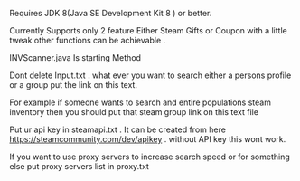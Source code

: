 Requires JDK 8(Java SE Development Kit 8 ) or better. 

Currently Supports only 2 feature Either Steam Gifts or Coupon with a little tweak other functions can be achievable . 

INVScanner.java Is starting Method 

Dont delete Input.txt . what ever you want to search either a persons profile or a group put the link on this text. 

For example if someone wants to search and entire populations steam inventory then you should put that steam group link on this text file

Put ur api key  in steamapi.txt . It can be created from here https://steamcommunity.com/dev/apikey . without API key this wont work.

If you want to use proxy servers to increase search speed or for something else put proxy servers list in proxy.txt
